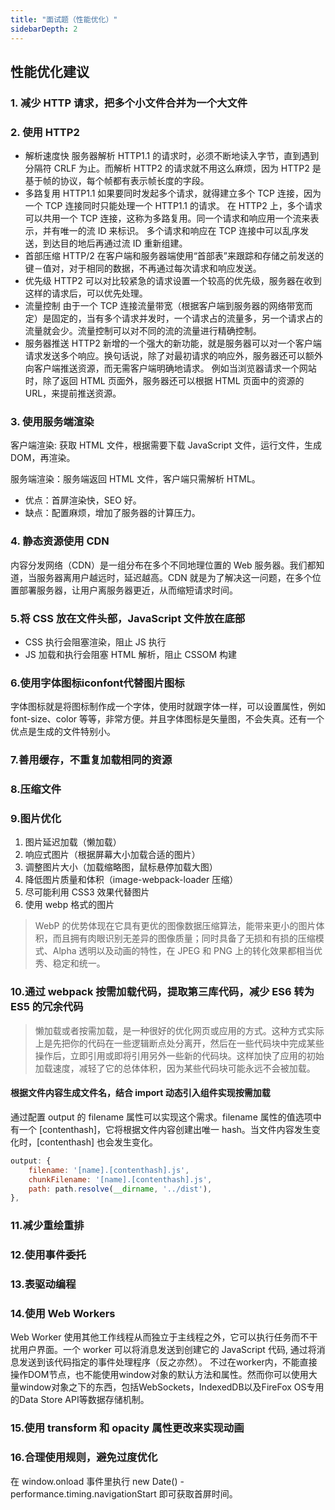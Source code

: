 ```yaml
---
title: "面试题（性能优化）"
sidebarDepth: 2
---
```


## 性能优化建议

### 1. 减少 HTTP 请求，把多个小文件合并为一个大文件
### 2. 使用 HTTP2
   * 解析速度快
    服务器解析 HTTP1.1 的请求时，必须不断地读入字节，直到遇到分隔符 CRLF 为止。而解析 HTTP2 的请求就不用这么麻烦，因为 HTTP2 是基于帧的协议，每个帧都有表示帧长度的字段。
   * 多路复用
    HTTP1.1 如果要同时发起多个请求，就得建立多个 TCP 连接，因为一个 TCP 连接同时只能处理一个 HTTP1.1 的请求。
在 HTTP2 上，多个请求可以共用一个 TCP 连接，这称为多路复用。同一个请求和响应用一个流来表示，并有唯一的流 ID 来标识。
多个请求和响应在 TCP 连接中可以乱序发送，到达目的地后再通过流 ID 重新组建。
   * 首部压缩
  HTTP/2 在客户端和服务器端使用“首部表”来跟踪和存储之前发送的键－值对，对于相同的数据，不再通过每次请求和响应发送。
  * 优先级
  HTTP2 可以对比较紧急的请求设置一个较高的优先级，服务器在收到这样的请求后，可以优先处理。
  * 流量控制
由于一个 TCP 连接流量带宽（根据客户端到服务器的网络带宽而定）是固定的，当有多个请求并发时，一个请求占的流量多，另一个请求占的流量就会少。流量控制可以对不同的流的流量进行精确控制。
  * 服务器推送
HTTP2 新增的一个强大的新功能，就是服务器可以对一个客户端请求发送多个响应。换句话说，除了对最初请求的响应外，服务器还可以额外向客户端推送资源，而无需客户端明确地请求。
例如当浏览器请求一个网站时，除了返回 HTML 页面外，服务器还可以根据 HTML 页面中的资源的 URL，来提前推送资源。

### 3. 使用服务端渲染

客户端渲染: 获取 HTML 文件，根据需要下载 JavaScript 文件，运行文件，生成 DOM，再渲染。

服务端渲染：服务端返回 HTML 文件，客户端只需解析 HTML。

* 优点：首屏渲染快，SEO 好。
* 缺点：配置麻烦，增加了服务器的计算压力。

### 4. 静态资源使用 CDN
内容分发网络（CDN）是一组分布在多个不同地理位置的 Web 服务器。我们都知道，当服务器离用户越远时，延迟越高。CDN 就是为了解决这一问题，在多个位置部署服务器，让用户离服务器更近，从而缩短请求时间。

### 5.将 CSS 放在文件头部，JavaScript 文件放在底部

* CSS 执行会阻塞渲染，阻止 JS 执行
* JS 加载和执行会阻塞 HTML 解析，阻止 CSSOM 构建

### 6.使用字体图标iconfont代替图片图标 

字体图标就是将图标制作成一个字体，使用时就跟字体一样，可以设置属性，例如 font-size、color 等等，非常方便。并且字体图标是矢量图，不会失真。还有一个优点是生成的文件特别小。

### 7.善用缓存，不重复加载相同的资源

### 8.压缩文件

### 9.图片优化
  1. 图片延迟加载（懒加载）
  2. 响应式图片（根据屏幕大小加载合适的图片）
  3. 调整图片大小（加载缩略图，鼠标悬停加载大图）
  4. 降低图片质量和体积（image-webpack-loader 压缩）
  5. 尽可能利用 CSS3 效果代替图片
  6. 使用 webp 格式的图片
   > WebP 的优势体现在它具有更优的图像数据压缩算法，能带来更小的图片体积，而且拥有肉眼识别无差异的图像质量；同时具备了无损和有损的压缩模式、Alpha 透明以及动画的特性，在 JPEG 和 PNG 上的转化效果都相当优秀、稳定和统一。

### 10.通过 webpack 按需加载代码，提取第三库代码，减少 ES6 转为 ES5 的冗余代码
  > 懒加载或者按需加载，是一种很好的优化网页或应用的方式。这种方式实际上是先把你的代码在一些逻辑断点处分离开，然后在一些代码块中完成某些操作后，立即引用或即将引用另外一些新的代码块。这样加快了应用的初始加载速度，减轻了它的总体体积，因为某些代码块可能永远不会被加载。
  #### 根据文件内容生成文件名，结合 import 动态引入组件实现按需加载
通过配置 output 的 filename 属性可以实现这个需求。filename 属性的值选项中有一个 [contenthash]，它将根据文件内容创建出唯一 hash。当文件内容发生变化时，[contenthash] 也会发生变化。
```js
output: {
	filename: '[name].[contenthash].js',
    chunkFilename: '[name].[contenthash].js',
    path: path.resolve(__dirname, '../dist'),
},
```

### 11.减少重绘重排
### 12.使用事件委托
### 13.表驱动编程
### 14.使用 Web Workers
Web Worker 使用其他工作线程从而独立于主线程之外，它可以执行任务而不干扰用户界面。一个 worker 可以将消息发送到创建它的 JavaScript 代码, 通过将消息发送到该代码指定的事件处理程序（反之亦然）。
不过在worker内，不能直接操作DOM节点，也不能使用window对象的默认方法和属性。然而你可以使用大量window对象之下的东西，包括WebSockets，IndexedDB以及FireFox OS专用的Data Store API等数据存储机制。
### 15.使用 transform 和 opacity 属性更改来实现动画
### 16.合理使用规则，避免过度优化
在 window.onload 事件里执行 new Date() - performance.timing.navigationStart 即可获取首屏时间。
   